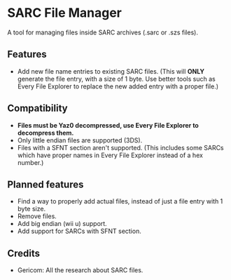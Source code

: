 # SARC File Manager
A tool for managing files inside SARC archives (.sarc or .szs files).

## Features
- Add new file name entries to existing SARC files. (This will **ONLY** generate the file entry, with a size of 1 byte. Use better tools such as Every File Explorer to replace the new added entry with a proper file.)

## Compatibility
- **Files must be Yaz0 decompressed, use Every File Explorer to decompress them.**
- Only little endian files are supported (3DS).
- Files with a SFNT section aren't supported. (This includes some SARCs which have proper names in Every File Explorer instead of a hex number.)

## Planned features
- Find a way to properly add actual files, instead of just a file entry with 1 byte size.
- Remove files.
- Add big endian (wii u) support.
- Add support for SARCs with SFNT section.

## Credits
- Gericom: All the research about SARC files.
